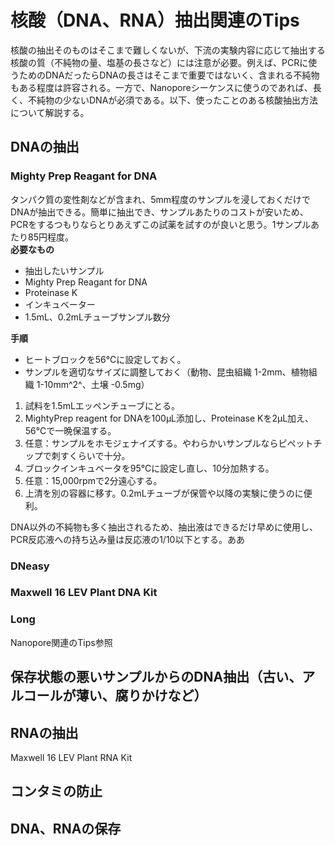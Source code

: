 # 核酸（DNA、RNA）抽出関連のTips
核酸の抽出そのものはそこまで難しくないが、下流の実験内容に応じて抽出する核酸の質（不純物の量、塩基の長さなど）には注意が必要。例えば、PCRに使うためのDNAだったらDNAの長さはそこまで重要ではないく、含まれる不純物もある程度は許容される。一方で、Nanoporeシーケンスに使うのであれば、長く、不純物の少ないDNAが必須である。以下、使ったことのある核酸抽出方法について解説する。
## DNAの抽出
### Mighty Prep Reagant for DNA
タンパク質の変性剤などが含まれ、5mm程度のサンプルを浸しておくだけでDNAが抽出できる。簡単に抽出でき、サンプルあたりのコストが安いため、PCRをするつもりならとりあえずこの試薬を試すのが良いと思う。1サンプルあたり85円程度。<br>
**必要なもの**
- 抽出したいサンプル
- Mighty Prep Reagant for DNA
- Proteinase K
- インキュベーター
- 1.5mL、0.2mLチューブサンプル数分

**手順**
- ヒートブロックを56℃に設定しておく。
- サンプルを適切なサイズに調整しておく（動物、昆虫組織 1-2mm、植物組織 1-10mm^2^、土壌 -0.5mg）
1. 試料を1.5mLエッペンチューブにとる。
2. MightyPrep reagent for DNAを100µL添加し、Proteinase Kを2µL加え、56℃で一晩保温する。
3. 任意：サンプルをホモジェナイズする。やわらかいサンプルならピペットチップで刺すくらいで十分。
4. ブロックインキュベータを95℃に設定し直し、10分加熱する。
5. 任意：15,000rpmで2分遠心する。
6. 上清を別の容器に移す。0.2mLチューブが保管や以降の実験に使うのに便利。

DNA以外の不純物も多く抽出されるため、抽出液はできるだけ早めに使用し、PCR反応液への持ち込み量は反応液の1/10以下とする。ああ

### DNeasy
### Maxwell 16 LEV Plant DNA Kit
### Long
Nanopore関連のTips参照
## 保存状態の悪いサンプルからのDNA抽出（古い、アルコールが薄い、腐りかけなど）
## RNAの抽出
Maxwell 16 LEV Plant RNA Kit
## コンタミの防止
## DNA、RNAの保存
